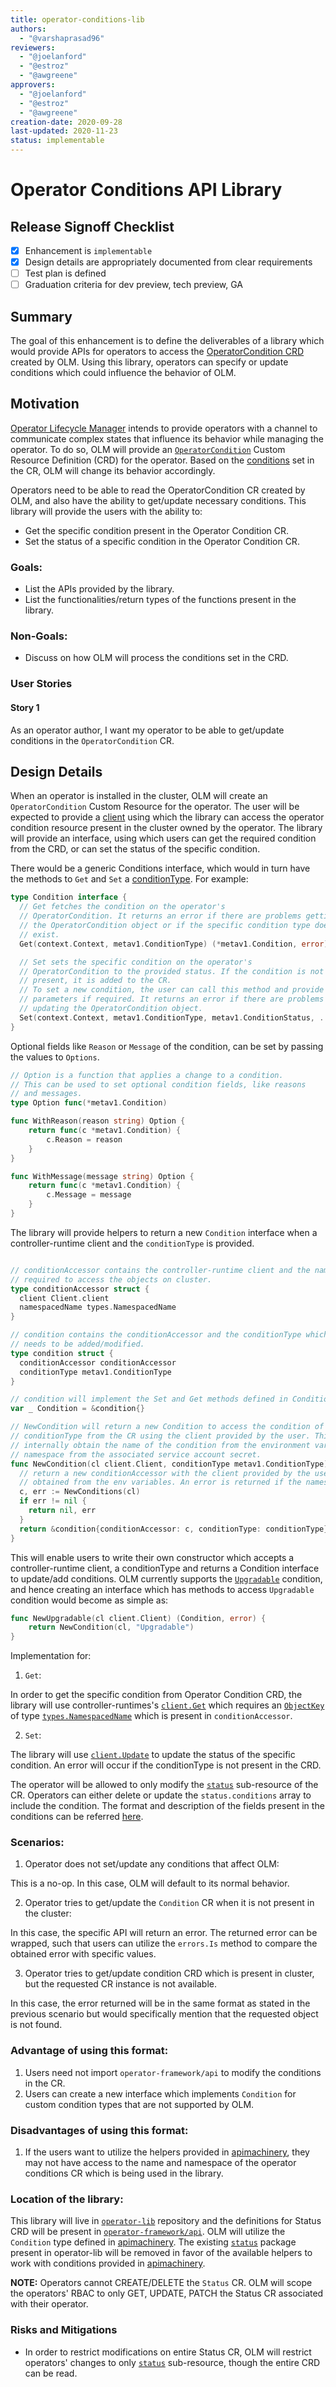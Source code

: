 ```yaml
---
title: operator-conditions-lib
authors:
  - "@varshaprasad96"
reviewers:
  - "@joelanford"
  - "@estroz"
  - "@awgreene"
approvers:
  - "@joelanford"
  - "@estroz"
  - "@awgreene"
creation-date: 2020-09-28
last-updated: 2020-11-23
status: implementable
---
```


# Operator Conditions API Library

## Release Signoff Checklist

- [x] Enhancement is `implementable`
- [x] Design details are appropriately documented from clear requirements
- [ ] Test plan is defined
- [ ] Graduation criteria for dev preview, tech preview, GA

## Summary

The goal of this enhancement is to define the deliverables of a library which would provide APIs for operators to access the [OperatorCondition CRD][conditions_proposal] created by OLM. Using this library, operators can specify or update conditions which could influence the behavior of OLM.

## Motivation

[Operator Lifecycle Manager][olm] intends to provide operators with a channel to communicate complex states that influence its behavior while managing the operator. To do so, OLM will provide an [`OperatorCondition`][conditions_proposal] Custom Resource Definition (CRD) for the operator. Based on the [conditions][conditions] set in the CR, OLM will change its behavior accordingly.

Operators need to be able to read the OperatorCondition CR created by OLM, and also have the ability to get/update necessary conditions. This library will provide the users with the ability to:
* Get the specific condition present in the Operator Condition CR.
* Set the status of a specific condition in the Operator Condition CR.

### Goals:

- List the APIs provided by the library.
- List the functionalities/return types of the functions present in the library.

### Non-Goals:

- Discuss on how OLM will process the conditions set in the CRD.

### User Stories

#### Story 1

As an operator author, I want my operator to be able to get/update conditions in the `OperatorCondition` CR.

## Design Details

When an operator is installed in the cluster, OLM will create an `OperatorCondition` Custom Resource for the operator. The user will be expected to provide a [client][cr_client] using which the library can access the operator condition resource present in the cluster owned by the operator. The library will provide an interface, using which users can get the required condition from the CRD, or can set the status of the specific condition.

There would be a generic Conditions interface, which would in turn have the methods to `Get` and `Set` a [conditionType][condition_type_api]. For example:

```go
type Condition interface {
  // Get fetches the condition on the operator's
  // OperatorCondition. It returns an error if there are problems getting
  // the OperatorCondition object or if the specific condition type does not
  // exist.
  Get(context.Context, metav1.ConditionType) (*metav1.Condition, error)

  // Set sets the specific condition on the operator's
  // OperatorCondition to the provided status. If the condition is not
  // present, it is added to the CR.
  // To set a new condition, the user can call this method and provide optional
  // parameters if required. It returns an error if there are problems getting or
  // updating the OperatorCondition object.
  Set(context.Context, metav1.ConditionType, metav1.ConditionStatus, ...Option) error
}
```

Optional fields like `Reason` or `Message` of the condition, can be set by passing the values to `Options`.

```go
// Option is a function that applies a change to a condition.
// This can be used to set optional condition fields, like reasons
// and messages.
type Option func(*metav1.Condition)

func WithReason(reason string) Option {
	return func(c *metav1.Condition) {
		c.Reason = reason
	}
}

func WithMessage(message string) Option {
	return func(c *metav1.Condition) {
		c.Message = message
	}
}
```

The library will provide helpers to return a new `Condition` interface when a controller-runtime client and the `conditionType` is provided.

```go

// conditionAccessor contains the controller-runtime client and the namespacedName
// required to access the objects on cluster.
type conditionAccessor struct {
  client Client.client
  namespacedName types.NamespacedName
}

// condition contains the conditionAccessor and the conditionType which
// needs to be added/modified.
type condition struct {
  conditionAccessor conditionAccessor
  conditionType metav1.ConditionType
}

// condition will implement the Set and Get methods defined in Condition interface.
var _ Condition = &condition{}

// NewCondition will return a new Condition to access the condition of the specified
// conditionType from the CR using the client provided by the user. This method will
// internally obtain the name of the condition from the environment variable set by OLM and the
// namespace from the associated service account secret.
func NewCondition(cl client.Client, conditionType metav1.ConditionType) (Condition, error) {
  // return a new conditionAccessor with the client provided by the user and the namespacedName
  // obtained from the env variables. An error is returned if the namespacedName cannot be found.
  c, err := NewConditions(cl)
  if err != nil {
    return nil, err
  }
  return &condition{conditionAccessor: c, conditionType: conditionType}
}
```

This will enable users to write their own constructor which accepts a controller-runtime client, a conditionType and returns
a Condition interface to update/add conditions. OLM currently supports the [`Upgradable`][olm_upgradable] condition, and hence
creating an interface which has methods to access `Upgradable` condition would become as simple as:

```go
func NewUpgradable(cl client.Client) (Condition, error) {
	return NewCondition(cl, "Upgradable")
}
```

Implementation for:

1. `Get`:

In order to get the specific condition from Operator Condition CRD, the library will use controller-runtimes's [`client.Get`][cr_client_get] which requires an [`ObjectKey`][cr_objectkey] of type [`types.NamespacedName`][cr_namespacedname] which is present in
`conditionAccessor`.

2. `Set`:

The library will use [`client.Update`][cr_client_update] to update the status of the specific condition. An error will occur if the conditionType is not present in the CRD.

The operator will be allowed to only modify the [`status`][status-sub-resource] sub-resource of the CR. Operators can either delete or update the `status.conditions` array to include the condition. The format and description of the fields present in the conditions can be referred [here][condition_type].

### Scenarios:

1. Operator does not set/update any conditions that affect OLM:

This is a no-op. In this case, OLM will default to its normal behavior.

2. Operator tries to get/update the `Condition` CR when it is not present in the cluster:

In this case, the specific API will return an error. The returned error can be wrapped, such that users can utilize the `errors.Is` method to compare the obtained error with specific values.

3. Operator tries to get/update condition CRD which is present in cluster, but the requested CR instance is not available.

In this case, the error returned will be in the same format as stated in the previous scenario but would specifically mention that the requested object is not found.

### Advantage of using this format:
1. Users need not import `operator-framework/api` to modify the conditions in the CR.
2. Users can create a new interface which implements `Condition` for custom condition types that are not supported by OLM.

### Disadvantages of using this format:
1. If the users want to utilize the helpers provided in [apimachinery][apimachinery_condition], they may not have access to the name and namespace of the operator conditions CR which is being used in the library.

### Location of the library:

This library will live in [`operator-lib`][operator_lib] repository and the definitions for Status CRD will be present in [`operator-framework/api`][api_repo]. OLM will utilize the `Condition` type defined in [apimachinery][apimachinery_condition]. The existing [`status`][operator_lib_status] package present in operator-lib will be removed in favor of the available helpers to work with conditions provided in [apimachinery][apimachinery_repo].

**NOTE:**
Operators cannot CREATE/DELETE the `Status` CR. OLM will scope the operators' RBAC to only GET, UPDATE, PATCH the Status CR associated with their operator.

### Risks and Mitigations
- In order to restrict modifications on entire Status CR, OLM will restrict operators' changes to only [`status`][status-sub-resource] sub-resource, though the entire CRD can be read.

[olm]: https://github.com/operator-framework/operator-lifecycle-manager
[conditions_proposal]: https://github.com/operator-framework/enhancements/blob/master/enhancements/operator-conditions.md
[conditions]: https://github.com/kubernetes/enhancements/blob/3aa92e20bdfa2e60e3cb1a2b92cdca61847d7ad2/keps/sig-api-machinery/1623-standardize-conditions/README.md#kep-1623-standardize-conditions
[cr_client]: https://github.com/kubernetes-sigs/controller-runtime/tree/master/pkg/client
[cr_get]: https://github.com/kubernetes-sigs/controller-runtime/blob/dba75e5c7c5d39c6926307c01e402c0747bdc7ee/pkg/client/client.go#L174
[cr_objectkey]: https://github.com/kubernetes-sigs/controller-runtime/blob/dba75e5c7c5d39c6926307c01e402c0747bdc7ee/pkg/client/interfaces.go#L30
[cr_namespacedname]: https://pkg.go.dev/k8s.io/apimachinery/pkg/types#NamespacedName
[conditions_followup_pr]: https://github.com/operator-framework/enhancements/compare/master...awgreene:update-operator-status-enhancement?expand=1
[condition_type]: https://godoc.org/k8s.io/apimachinery/pkg/apis/meta/v1#Condition
[operator_lib]: https://github.com/operator-framework/operator-lib
[api_repo]: https://github.com/operator-framework/api
[operator_lib_status]: https://github.com/operator-framework/operator-lib/blob/aac7eed1886158f2b42c11ade64b9e0673a5d3d6/status/conditions.go#L53
[accessing_api_from_pod]: https://kubernetes.io/docs/tasks/access-application-cluster/access-cluster/#accessing-the-api-from-a-pod
[apimachinery_condition]: https://pkg.go.dev/k8s.io/apimachinery/pkg/apis/meta/v1#Condition
[apimachinery_repo]: https://github.com/kubernetes/apimachinery/tree/master/pkg/api/meta
[status-sub-resource]: https://book-v1.book.kubebuilder.io/basics/status_subresource.html
[condition_type_api]: https://pkg.go.dev/k8s.io/apimachinery/pkg/apis/meta/v1#Condition.Type
[olm_upgradable]: https://github.com/operator-framework/enhancements/blob/master/enhancements/operator-conditions.md#upgradeable
[cr_client_get]: https://github.com/kubernetes-sigs/controller-runtime/blob/v0.6.4/pkg/client/client.go#L187
[cr_client_update]: https://github.com/kubernetes-sigs/controller-runtime/blob/v0.6.4/pkg/client/client.go#L137
